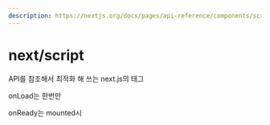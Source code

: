 ```yaml
---
description: https://nextjs.org/docs/pages/api-reference/components/script
---
```


# next/script

API를 참조해서 최적화 해 쓰는 next.js의 태그



onLoad는 한번만

onReady는 mounted시

